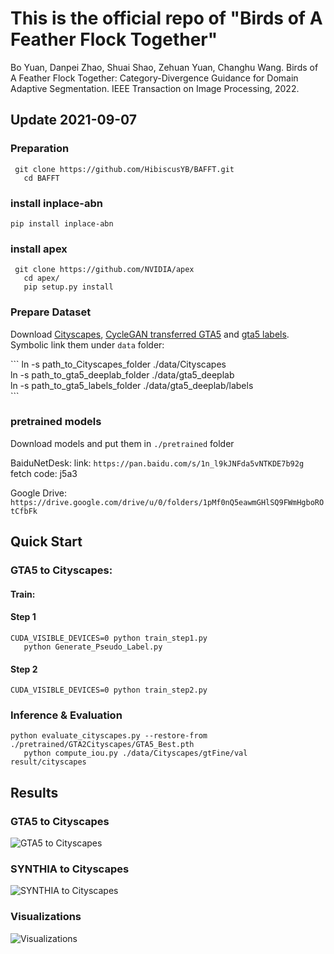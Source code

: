 # This is the official repo of "Birds of A Feather Flock Together"

Bo Yuan, Danpei Zhao, Shuai Shao, Zehuan Yuan, Changhu Wang. Birds of A Feather Flock Together: Category-Divergence Guidance for Domain Adaptive Segmentation. IEEE Transaction on Image Processing, 2022.


## Update 2021-09-07

### Preparation
`` 
git clone https://github.com/HibiscusYB/BAFFT.git  
``   
``   
cd BAFFT
`` 


### install inplace-abn
``
pip install inplace-abn  
``  

### install apex
`` 
git clone https://github.com/NVIDIA/apex
``   
``   
cd apex/     
``   
``   
pip setup.py install   
``

### Prepare Dataset

Download [Cityscapes](https://www.cityscapes-dataset.com/), [CycleGAN transferred GTA5](https://drive.google.com/open?id=1OBvYVz2ND4ipdfnkhSaseT8yu2ru5n5l) and [gta5 labels](https://drive.google.com/file/d/11E42F_4InoZTnoATi-Ob1yEHfz7lfZWg/view?usp=sharing). Symbolic link them under ``data`` folder: 

\```
ln -s path_to_Cityscapes_folder ./data/Cityscapes   
ln -s path_to_gta5_deeplab_folder ./data/gta5_deeplab    
ln -s path_to_gta5_labels_folder ./data/gta5_deeplab/labels       
\```


### pretrained models
Download models and put them in ``./pretrained`` folder

BaiduNetDesk:
link: ``https://pan.baidu.com/s/1n_l9kJNFda5vNTKDE7b92g ``  
fetch code: j5a3     

Google Drive:
`` 
https://drive.google.com/drive/u/0/folders/1pMf0nQ5eawmGHlSQ9FWmHgboROtCfbFk 
``

## Quick Start
### GTA5 to Cityscapes:
#### Train: 
#### Step 1
``
CUDA_VISIBLE_DEVICES=0 python train_step1.py  
``   
``   
python Generate_Pseudo_Label.py   
``
#### Step 2
``
CUDA_VISIBLE_DEVICES=0 python train_step2.py  
``

### Inference & Evaluation
``
python evaluate_cityscapes.py --restore-from ./pretrained/GTA2Cityscapes/GTA5_Best.pth   
``   
``   
python compute_iou.py ./data/Cityscapes/gtFine/val result/cityscapes   
``


## Results
### GTA5 to Cityscapes
![GTA5 to Cityscapes](https://github.com/HibiscusYB/BAFFT/tree/main/illustration/GTA5toCityscapes.png)
### SYNTHIA to Cityscapes
![SYNTHIA to Cityscapes](https://github.com/HibiscusYB/BAFFT/tree/main/illustration/SYNTHIAtoCityscapes.png)
### Visualizations
![Visualizations](https://github.com/HibiscusYB/BAFFT/tree/main/illustration/visualization.png)
